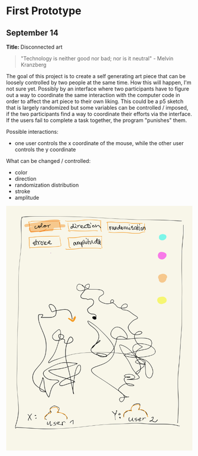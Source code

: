 # First Prototype

## September 14

**Title:** Disconnected art

> "Technology is neither good nor bad; nor is it neutral" - Melvin Kranzberg

The goal of this project is to create a self generating art piece that can be loosely controlled by two people at the same time. How this will happen, I'm not sure yet. Possibly by an interface where two participants have to figure out a way to coordinate the same interaction with the computer code in order to affect the art piece to their own liking. This could be a p5 sketch that is largely randomized but some variables can be controlled / imposed, if the two participants find a way to coordinate their efforts via the interface. If the users fail to complete a task together, the program "punishes" them.

Possible interactions:
* one user controls the x coordinate of the mouse, while the other user controls the y coordinate

What can be changed / controlled:
* color
* direction
* randomization distribution
* stroke
* amplitude

![Prototype](/media/prototype_1.jpg)
